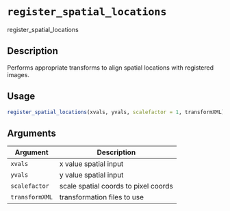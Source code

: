 # `register_spatial_locations`

register_spatial_locations


## Description

Performs appropriate transforms to align spatial locations with registered images.


## Usage

```r
register_spatial_locations(xvals, yvals, scalefactor = 1, transformXML)
```


## Arguments

Argument      |Description
------------- |----------------
`xvals`     |     x value spatial input
`yvals`     |     y value spatial input
`scalefactor`     |     scale spatial coords to pixel coords
`transformXML`     |     transformation files to use


